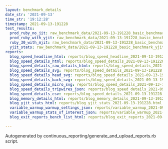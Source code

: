 ```yaml
---
layout: benchmark_details
date_str: '2021-09-13'
time_str: '19:12:28'
timestamp: 2021-09-13-191228
test_results:
  prod_ruby_no_jit: raw_benchmark_data/2021-09-13-191228_basic_benchmark_prod_ruby_no_jit.json
  prod_ruby_with_yjit: raw_benchmark_data/2021-09-13-191228_basic_benchmark_prod_ruby_with_yjit.json
  ruby_30_with_mjit: raw_benchmark_data/2021-09-13-191228_basic_benchmark_ruby_30_with_mjit.json
  yjit_stats: raw_benchmark_data/2021-09-13-191228_basic_benchmark_yjit_stats.json
reports:
  blog_speed_headline_html: reports/blog_speed_headline_2021-09-13-191228.html
  blog_speed_details_html: reports/blog_speed_details_2021-09-13-191228.html
  blog_speed_details_raw_details_html: reports/blog_speed_details_2021-09-13-191228.raw_details.html
  blog_speed_details_svg: reports/blog_speed_details_2021-09-13-191228.svg
  blog_speed_details_head_svg: reports/blog_speed_details_2021-09-13-191228.head.svg
  blog_speed_details_back_svg: reports/blog_speed_details_2021-09-13-191228.back.svg
  blog_speed_details_micro_svg: reports/blog_speed_details_2021-09-13-191228.micro.svg
  blog_speed_details_tripwires_json: reports/blog_speed_details_2021-09-13-191228.tripwires.json
  blog_speed_details_csv: reports/blog_speed_details_2021-09-13-191228.csv
  blog_memory_details_html: reports/blog_memory_details_2021-09-13-191228.html
  blog_yjit_stats_html: reports/blog_yjit_stats_2021-09-13-191228.html
  variable_warmup_warmup_settings_json: reports/variable_warmup_2021-09-13-191228.warmup_settings.json
  variable_warmup_stats_of_interest_json: reports/variable_warmup_2021-09-13-191228.stats_of_interest.json
  blog_exit_reports_bench_list_html: reports/blog_exit_reports_2021-09-13-191228.bench_list.html

---
```

Autogenerated by continuous_reporting/generate_and_upload_reports.rb script.
